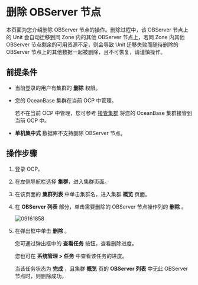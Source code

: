 # 删除 OBServer 节点

本页面为您介绍删除 OBServer 节点的操作。删除过程中，该 OBServer 节点上的 Unit 会自动迁移到同 Zone 内的其他 OBServer 节点上，若同 Zone 内其他 OBServer 节点剩余的可用资源不足，则会导致 Unit 迁移失败而随待删除的 OBServer 节点上的其他数据一起被删除，且不可恢复，请谨慎操作。

## 前提条件

* 当前登录的用户有集群的 **删除** 权限。

* 您的 OceanBase 集群在当前 OCP 中管理。

  若不在当前 OCP 中管理，您可参考 [接管集群](../300.manage-a-cluster/400.take-over-a-cluster.md) 将您的 OceanBase 集群接管到当前 OCP 中。

* **单机集中式** 数据库不支持删除 OBServer 节点。
  
## 操作步骤

1. 登录 OCP。

2. 在左侧导航栏选择 **集群**，进入集群页面。

3. 在该页面的 **集群列表** 中单击集群名，进入集群 **概览** 页面。

4. 在 **OBServer 列表** 部分，单击需要删除的 OBServer 节点操作列的 **删除** 。

   ![09161858](https://obbusiness-private.oss-cn-shanghai.aliyuncs.com/doc/img/ocp/401/%E5%88%A0%E9%99%A4observer.png)

5. 在弹出框中单击 **删除** 。

   您可通过弹出框中的 **查看任务** 按钮，查看删除进度。

   您也可在 **系统管理 \> 任务** 中查看该任务的进度。

   当该任务状态为 **完成** ，且集群 **概览** 页的 **OBServer 列表** 中无此 OBServer 节点时，则删除成功。
